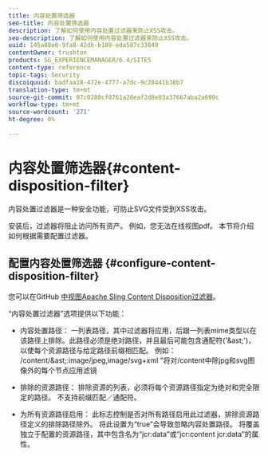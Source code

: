 ```yaml
---
title: 内容处置筛选器
seo-title: 内容处置筛选器
description: 了解如何使用内容处置过滤器来防止XSS攻击。
seo-description: 了解如何使用内容处置过滤器来防止XSS攻击。
uuid: 145a88e0-9fa8-42db-b189-eda507c33049
contentOwner: trushton
products: SG_EXPERIENCEMANAGER/6.4/SITES
content-type: reference
topic-tags: Security
discoiquuid: badfaa18-472e-4777-a7dc-9c28441b38b7
translation-type: tm+mt
source-git-commit: 07c0280cf0761a28eaf2d8e03a37667aba2a699c
workflow-type: tm+mt
source-wordcount: '271'
ht-degree: 0%

---
```



# 内容处置筛选器{#content-disposition-filter}

内容处置过滤器是一种安全功能，可防止SVG文件受到XSS攻击。

安装后，过滤器将阻止访问所有资产。 例如，您无法在线视图pdf。 本节将介绍如何根据需要配置过滤器。

## 配置内容处置筛选器 {#configure-content-disposition-filter}

您可以在GitHub [中视图Apache Sling Content Disposition过滤器](https://github.com/apache/sling-org-apache-sling-security/blob/master/src/main/java/org/apache/sling/security/impl/ContentDispositionFilterConfiguration.java)。

“内容处置过滤器”选项提供以下功能：

* 内容处置路径： 一列表路径，其中过滤器将应用，后跟一列表mime类型以在该路径上排除。此路径必须是绝对路径，并且最后可能包含通配符(&#39;&amp;ast;&#39;)，以使每个资源路径与给定路径前缀相匹配。 例如： /content/&amp;ast;:image/jpeg,image/svg+xml &quot;将对/content中除jpg和svg图像外的每个节点应用滤镜

* 排除的资源路径： 排除资源的列表，必须将每个资源路径指定为绝对和完全限定的路径。 不支持前缀匹配／通配符。

* 为所有资源路径启用： 此标志控制是否对所有路径启用此过滤器，排除资源路径定义的排除路径除外。 将此设置为“true”会导致忽略内容处置路径。 将覆盖独立于配置的资源路径，其中包含名为“jcr:data”或“jcr:content jcr:data”的属性。


